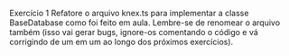 Exercício 1
Refatore o arquivo knex.ts para implementar a classe BaseDatabase como foi feito em aula.
Lembre-se de renomear o arquivo também (isso vai gerar bugs, ignore-os comentando o código e vá corrigindo de um em um ao longo dos próximos exercícios).